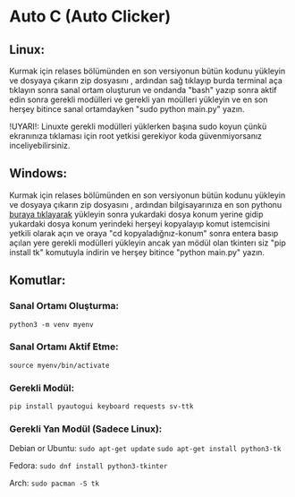 # Auto C (Auto Clicker)

## Linux:

Kurmak için relases bölümünden en son versiyonun bütün kodunu yükleyin ve dosyaya çıkarın zip dosyasını , ardından sağ tıklayıp burda terminal aça tıklayın sonra sanal ortam oluşturun ve ondanda "bash" yazıp sonra aktif edin sonra gerekli modülleri ve gerekli yan moülleri yükleyin ve en son herşey bitince sanal ortamdayken "sudo python main.py" yazın.

!UYARI!: Linuxte gerekli modülleri yüklerken başına sudo koyun çünkü ekranınıza tıklaması için root yetkisi gerekiyor koda güvenmiyorsanız inceliyebilirsiniz.

## Windows:

Kurmak için relases bölümünden en son versiyonun bütün kodunu yükleyin ve dosyaya çıkarın zip dosyasını , ardından bilgisayarınıza en son pythonu [buraya tıklayarak](https://www.python.org/ftp/python/3.13.2/python-3.13.2-amd64.exe) yükleyin sonra yukardaki dosya konum yerine gidip yukardaki dosya konum yerindeki herşeyi kopyalayıp komut istemcisini yetkili olarak açın ve oraya "cd kopyaladığnız-konum" sonra entera basıp açılan yere gerekli modülleri yükleyin ancak yan mödül olan tkinterı siz "pip install tk" komutuyla indirin ve herşey bitince "python main.py" yazın.

## Komutlar: 

### Sanal Ortamı Oluşturma:
   `python3 -m venv myenv`

### Sanal Ortamı Aktif Etme:
   `source myenv/bin/activate`

### Gerekli Modül:
   `pip install pyautogui keyboard requests sv-ttk`



### Gerekli Yan Modül (Sadece Linux):
 Debian or Ubuntu:
  `sudo apt-get update`
  `sudo apt-get install python3-tk`

 Fedora:
  `sudo dnf install python3-tkinter`

 Arch:
  `sudo pacman -S tk`
